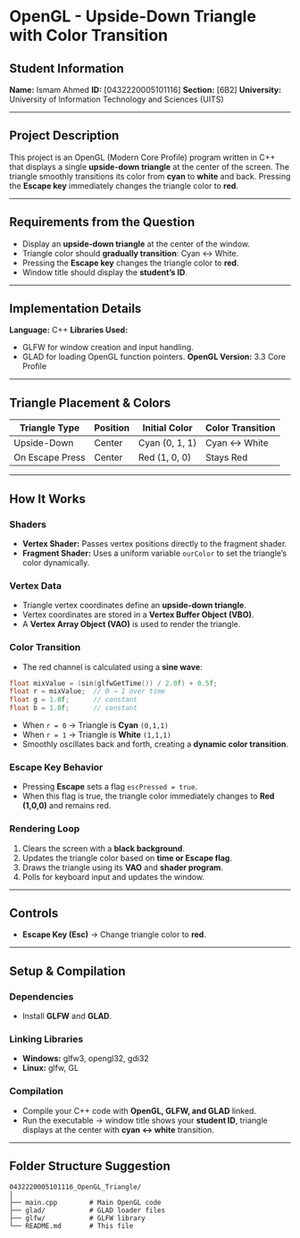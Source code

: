 # OpenGL - Upside-Down Triangle with Color Transition

## Student Information

**Name:** Ismam Ahmed
**ID:** \[0432220005101116]
**Section:** \[6B2]
**University:** University of Information Technology and Sciences (UITS)

---

## Project Description

This project is an OpenGL (Modern Core Profile) program written in C++ that displays a single **upside-down triangle** at the center of the screen. The triangle smoothly transitions its color from **cyan** to **white** and back. Pressing the **Escape key** immediately changes the triangle color to **red**.

---

## Requirements from the Question

* Display an **upside-down triangle** at the center of the window.
* Triangle color should **gradually transition**: Cyan ↔ White.
* Pressing the **Escape key** changes the triangle color to **red**.
* Window title should display the **student’s ID**.

---

## Implementation Details

**Language:** C++
**Libraries Used:**

* GLFW for window creation and input handling.
* GLAD for loading OpenGL function pointers.
  **OpenGL Version:** 3.3 Core Profile

---

## Triangle Placement & Colors

| Triangle Type   | Position | Initial Color  | Color Transition |
| --------------- | -------- | -------------- | ---------------- |
| Upside-Down     | Center   | Cyan (0, 1, 1) | Cyan ↔ White     |
| On Escape Press | Center   | Red (1, 0, 0)  | Stays Red        |

---

## How It Works

### Shaders

* **Vertex Shader:** Passes vertex positions directly to the fragment shader.
* **Fragment Shader:** Uses a uniform variable `ourColor` to set the triangle’s color dynamically.

### Vertex Data

* Triangle vertex coordinates define an **upside-down triangle**.
* Vertex coordinates are stored in a **Vertex Buffer Object (VBO)**.
* A **Vertex Array Object (VAO)** is used to render the triangle.

### Color Transition

* The red channel is calculated using a **sine wave**:

```cpp
float mixValue = (sin(glfwGetTime()) / 2.0f) + 0.5f;
float r = mixValue;  // 0 → 1 over time
float g = 1.0f;      // constant
float b = 1.0f;      // constant
```

* When `r = 0` → Triangle is **Cyan** `(0,1,1)`
* When `r = 1` → Triangle is **White** `(1,1,1)`
* Smoothly oscillates back and forth, creating a **dynamic color transition**.

### Escape Key Behavior

* Pressing **Escape** sets a flag `escPressed = true`.
* When this flag is true, the triangle color immediately changes to **Red (1,0,0)** and remains red.

### Rendering Loop

1. Clears the screen with a **black background**.
2. Updates the triangle color based on **time or Escape flag**.
3. Draws the triangle using its **VAO** and **shader program**.
4. Polls for keyboard input and updates the window.

---

## Controls

* **Escape Key (Esc)** → Change triangle color to **red**.

---

## Setup & Compilation

### Dependencies

* Install **GLFW** and **GLAD**.

### Linking Libraries

* **Windows:** glfw3, opengl32, gdi32
* **Linux:** glfw, GL

### Compilation

* Compile your C++ code with **OpenGL, GLFW, and GLAD** linked.
* Run the executable → window title shows your **student ID**, triangle displays at the center with **cyan ↔ white** transition.

---

## Folder Structure Suggestion

```
0432220005101116_OpenGL_Triangle/
│
├── main.cpp        # Main OpenGL code
├── glad/           # GLAD loader files
├── glfw/           # GLFW library
└── README.md       # This file
```
